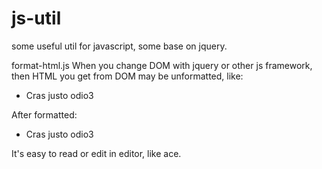 # js-util
some useful util for javascript, some base on jquery.

format-html.js
  When you change DOM with jquery or other js framework, then HTML you get from DOM may be unformatted, like:
      <ul class="list-group mc-box ui-sortable" component="listgroup"><li class="list-group-item">Cras justo odio3</li></ul>
  After formatted:
      <ul class="list-group mc-box ui-sortable" component="listgroup">
        <li class="list-group-item">
		      Cras justo odio3
	      </li>
      </ul>
  It's easy to read or edit in editor, like ace.
